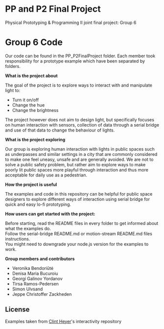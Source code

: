 # PP and P2 Final Project
Physical Prototyping & Programming II joint final project: Group 6

# Group 6 Code
Our code can be found in the PP_P2FinalProject folder. Each member took responsibility for a prototype example which have been separated by folders.   



**What is the project about**

The goal of the project is to explore ways to interact with and manipulate light to:
  - Turn it on/off
  - Change the hue
  - Change the brightness
  
The project however does not aim to design light, but specifically focuses on human interaction with sensors, collection of data through a serial bridge and use of that data to change the behaviour of lights.




**What is the project exploring**

Our group is exploring human interaction with lights in public spaces such as underpasses and similar settings in a city that are commonly considered to make one feel uneasy, unsafe and are generally avoided.
We are not to solve a public safety problem, but rather aim to explore ways to make poorly lit public spaces more playful through interaction and thus more acceptable for daily use as a pedestrian.




**How the project is useful**

The examples and code in this repository can be helpful for public space designers to explore different ways of interaction using serial bridge for quick and easy lo-fi prototyping.




**How users can get started with the project:**

Before starting, read the README files in every folder to get informed about what the examples do.  
Follow the serial-bridge README.md or motion-stream README.md files instructions.  
You might need to downgrade your node.js version for the examples to work.  



**Group members and contributors**

  - Veronika Bendoriūtė
  - Denisa Maria Bucuroiu
  - Georgi Galinov Yordanov
  - Tirsa Ramos-Pedersen
  - Simon Ulvsand
  - Jeppe Christoffer Zackheden


License
----

Examples taken from [Clint Heyer]'s interactivity repository

   [Clint Heyer]: <https://github.com/ClintH/interactivity>
